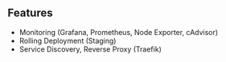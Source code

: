 ## Features
- Monitoring (Grafana, Prometheus, Node Exporter, cAdvisor)
- Rolling Deployment (Staging)
- Service Discovery, Reverse Proxy (Traefik)
